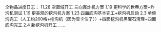 全物品进度日志：
11.28 空置域开工 三向轰炸机方案
1.19 更科学的世吞方案+炸沟机测试
1.19 更美观的挖沟机方案
1.23 四面底沟基本完工+挖沟机启动
2.3 单侧沟完工（人工约200格+挖沟机（因为雪卡住了））+四面挖沟机黑曜石清理+四面底沟完工
2.4 新挖沟机开工
……
